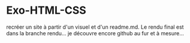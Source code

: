 # Exo-HTML-CSS
 recréer un site à partir d'un visuel et d'un readme.md.
Le rendu final est dans la branche rendu... je découvre encore github au fur et à mesure...
